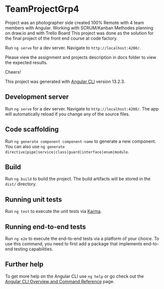 # TeamProjectGrp4
Project was an photographer side created 100% Remote with 4 team members with Angular.
Working with SCRUM/Kanban Methodes planning on draw.io and with Trello Board
This project was done as the solution for the final project of the front end course at code factory.


Run `ng serve` for a dev server. Navigate to `http://localhost:4200/`. 


Please view the assignment and projects description in docs folder to view the expected results.

Cheers!



This project was generated with [Angular CLI](https://github.com/angular/angular-cli) version 13.2.3.

## Development server

Run `ng serve` for a dev server. Navigate to `http://localhost:4200/`. The app will automatically reload if you change any of the source files.

## Code scaffolding

Run `ng generate component component-name` to generate a new component. You can also use `ng generate directive|pipe|service|class|guard|interface|enum|module`.

## Build

Run `ng build` to build the project. The build artifacts will be stored in the `dist/` directory.

## Running unit tests

Run `ng test` to execute the unit tests via [Karma](https://karma-runner.github.io).

## Running end-to-end tests

Run `ng e2e` to execute the end-to-end tests via a platform of your choice. To use this command, you need to first add a package that implements end-to-end testing capabilities.

## Further help

To get more help on the Angular CLI use `ng help` or go check out the [Angular CLI Overview and Command Reference](https://angular.io/cli) page.
